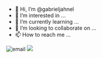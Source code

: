 - 👋 Hi, I’m @gabrieljahnel
- 👀 I’m interested in ...
- 🌱 I’m currently learning ...
- 💞️ I’m looking to collaborate on ...
- 📫 How to reach me ...

![email](gabriel.jahnel@pr.gov.br)
![](https://media.tenor.com/hsdK9EZhX9gAAAAd/kratos-kratos-lurking.gif)
